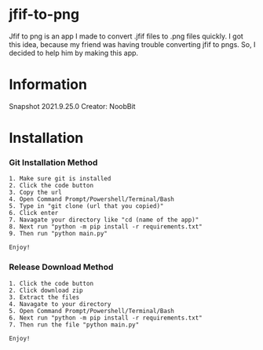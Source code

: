 # jfif-to-png
Jfif to png is an app I made to convert .jfif files to .png files quickly. I got this idea, because my friend was having trouble converting jfif to pngs. So, I decided to help him by making this app.

# Information
Snapshot 2021.9.25.0
Creator: NoobBit

# Installation
### Git Installation Method
```
1. Make sure git is installed
2. Click the code button
3. Copy the url
4. Open Command Prompt/Powershell/Terminal/Bash 
5. Type in "git clone (url that you copied)"
6. Click enter
7. Navagate your directory like "cd (name of the app)"
8. Next run "python -m pip install -r requirements.txt"
9. Then run "python main.py"

Enjoy!
```
### Release Download Method
```
1. Click the code button
2. Click download zip
3. Extract the files
4. Navagate to your directory
5. Open Command Prompt/Powershell/Terminal/Bash
6. Next run "python -m pip install -r requirements.txt"
7. Then run the file "python main.py"

Enjoy!
```
